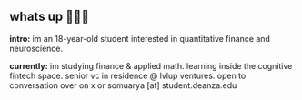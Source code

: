 ## whats up 🙋🏽‍♂️

**intro:** im an 18-year-old student interested in quantitative finance and neuroscience.

**currently:** im studying finance & applied math. learning inside the cognitive fintech space. senior vc in residence @ lvlup ventures. 
open to conversation over on x or somuarya [at] student.deanza.edu
